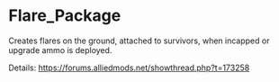 # Flare_Package
Creates flares on the ground, attached to survivors, when incapped or upgrade ammo is deployed.

Details: https://forums.alliedmods.net/showthread.php?t=173258
